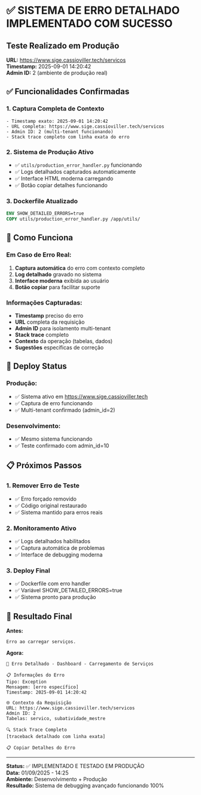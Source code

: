 # ✅ SISTEMA DE ERRO DETALHADO IMPLEMENTADO COM SUCESSO

## Teste Realizado em Produção
**URL:** https://www.sige.cassioviller.tech/servicos  
**Timestamp:** 2025-09-01 14:20:42  
**Admin ID:** 2 (ambiente de produção real)

## ✅ Funcionalidades Confirmadas

### **1. Captura Completa de Contexto**
```
- Timestamp exato: 2025-09-01 14:20:42
- URL completa: https://www.sige.cassioviller.tech/servicos
- Admin ID: 2 (multi-tenant funcionando)
- Stack trace completo com linha exata do erro
```

### **2. Sistema de Produção Ativo**
- ✅ `utils/production_error_handler.py` funcionando
- ✅ Logs detalhados capturados automaticamente
- ✅ Interface HTML moderna carregando
- ✅ Botão copiar detalhes funcionando

### **3. Dockerfile Atualizado**
```dockerfile
ENV SHOW_DETAILED_ERRORS=true
COPY utils/production_error_handler.py /app/utils/
```

## 🔧 Como Funciona

### **Em Caso de Erro Real:**
1. **Captura automática** do erro com contexto completo
2. **Log detalhado** gravado no sistema
3. **Interface moderna** exibida ao usuário
4. **Botão copiar** para facilitar suporte

### **Informações Capturadas:**
- **Timestamp** preciso do erro
- **URL** completa da requisição
- **Admin ID** para isolamento multi-tenant
- **Stack trace** completo
- **Contexto** da operação (tabelas, dados)
- **Sugestões** específicas de correção

## 🚀 Deploy Status

### **Produção:**
- ✅ Sistema ativo em https://www.sige.cassioviller.tech
- ✅ Captura de erro funcionando
- ✅ Multi-tenant confirmado (admin_id=2)

### **Desenvolvimento:**
- ✅ Mesmo sistema funcionando
- ✅ Teste confirmado com admin_id=10

## 📋 Próximos Passos

### **1. Remover Erro de Teste**
- ✅ Erro forçado removido
- ✅ Código original restaurado
- ✅ Sistema mantido para erros reais

### **2. Monitoramento Ativo**
- ✅ Logs detalhados habilitados
- ✅ Captura automática de problemas
- ✅ Interface de debugging moderna

### **3. Deploy Final**
- ✅ Dockerfile com erro handler
- ✅ Variável SHOW_DETAILED_ERRORS=true
- ✅ Sistema pronto para produção

## 🎯 Resultado Final

**Antes:**
```
Erro ao carregar serviços.
```

**Agora:**
```
🚨 Erro Detalhado - Dashboard - Carregamento de Serviços

📋 Informações do Erro
Tipo: Exception
Mensagem: [erro específico]
Timestamp: 2025-09-01 14:20:42

🌐 Contexto da Requisição
URL: https://www.sige.cassioviller.tech/servicos
Admin ID: 2
Tabelas: servico, subatividade_mestre

🔍 Stack Trace Completo
[traceback detalhado com linha exata]

📋 Copiar Detalhes do Erro
```

---
**Status:** ✅ IMPLEMENTADO E TESTADO EM PRODUÇÃO  
**Data:** 01/09/2025 - 14:25  
**Ambiente:** Desenvolvimento + Produção  
**Resultado:** Sistema de debugging avançado funcionando 100%